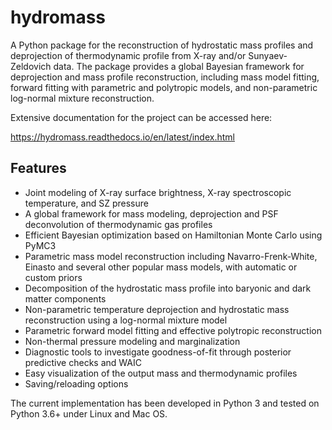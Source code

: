 # hydromass
A Python package for the reconstruction of hydrostatic mass profiles and deprojection of thermodynamic profile from X-ray and/or Sunyaev-Zeldovich data. The package provides a global Bayesian framework for deprojection and mass profile reconstruction, including mass model fitting, forward fitting with parametric and polytropic models, and non-parametric log-normal mixture reconstruction. 

Extensive documentation for the project can be accessed here:

https://hydromass.readthedocs.io/en/latest/index.html

## Features

- Joint modeling of X-ray surface brightness, X-ray spectroscopic temperature, and SZ pressure
- A global framework for mass modeling, deprojection and PSF deconvolution of thermodynamic gas profiles
- Efficient Bayesian optimization based on Hamiltonian Monte Carlo using PyMC3
- Parametric mass model reconstruction including Navarro-Frenk-White, Einasto and several other popular mass models, with automatic or custom priors
- Decomposition of the hydrostatic mass profile into baryonic and dark matter components
- Non-parametric temperature deprojection and hydrostatic mass reconstruction using a log-normal mixture model
- Parametric forward model fitting and effective polytropic reconstruction
- Non-thermal pressure modeling and marginalization
- Diagnostic tools to investigate goodness-of-fit through posterior predictive checks and WAIC
- Easy visualization of the output mass and thermodynamic profiles
- Saving/reloading options

The current implementation has been developed in Python 3 and tested on Python 3.6+ under Linux and Mac OS.

